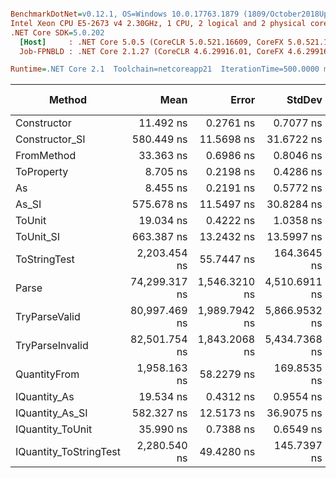 ``` ini

BenchmarkDotNet=v0.12.1, OS=Windows 10.0.17763.1879 (1809/October2018Update/Redstone5)
Intel Xeon CPU E5-2673 v4 2.30GHz, 1 CPU, 2 logical and 2 physical cores
.NET Core SDK=5.0.202
  [Host]     : .NET Core 5.0.5 (CoreCLR 5.0.521.16609, CoreFX 5.0.521.16609), X64 RyuJIT
  Job-FPNBLD : .NET Core 2.1.27 (CoreCLR 4.6.29916.01, CoreFX 4.6.29916.03), X64 RyuJIT

Runtime=.NET Core 2.1  Toolchain=netcoreapp21  IterationTime=500.0000 ms  

```
|                 Method |          Mean |         Error |        StdDev |        Median |  Gen 0 |  Gen 1 | Gen 2 | Allocated |
|----------------------- |--------------:|--------------:|--------------:|--------------:|-------:|-------:|------:|----------:|
|            Constructor |     11.492 ns |     0.2761 ns |     0.7077 ns |     11.448 ns |      - |      - |     - |         - |
|         Constructor_SI |    580.449 ns |    11.5698 ns |    31.6722 ns |    580.846 ns | 0.0259 |      - |     - |     192 B |
|             FromMethod |     33.363 ns |     0.6986 ns |     0.8046 ns |     33.450 ns |      - |      - |     - |         - |
|             ToProperty |      8.705 ns |     0.2198 ns |     0.4286 ns |      8.627 ns |      - |      - |     - |         - |
|                     As |      8.455 ns |     0.2191 ns |     0.5772 ns |      8.403 ns |      - |      - |     - |         - |
|                  As_SI |    575.678 ns |    11.5497 ns |    30.8284 ns |    574.010 ns | 0.0264 |      - |     - |     192 B |
|                 ToUnit |     19.034 ns |     0.4222 ns |     1.0358 ns |     18.928 ns |      - |      - |     - |         - |
|              ToUnit_SI |    663.387 ns |    13.2432 ns |    13.5997 ns |    664.542 ns | 0.0259 |      - |     - |     192 B |
|           ToStringTest |  2,203.454 ns |    55.7447 ns |   164.3645 ns |  2,209.238 ns | 0.1327 |      - |     - |     952 B |
|                  Parse | 74,299.317 ns | 1,546.3210 ns | 4,510.6911 ns | 74,189.586 ns | 6.5312 | 0.1451 |     - |   44816 B |
|          TryParseValid | 80,997.469 ns | 1,989.7942 ns | 5,866.9532 ns | 82,132.052 ns | 6.5174 | 0.1671 |     - |   44792 B |
|        TryParseInvalid | 82,501.754 ns | 1,843.2068 ns | 5,434.7368 ns | 81,923.548 ns | 6.3291 | 0.1862 |     - |   44392 B |
|           QuantityFrom |  1,958.163 ns |    58.2279 ns |   169.8535 ns |  1,900.000 ns |      - |      - |     - |      56 B |
|           IQuantity_As |     19.534 ns |     0.4312 ns |     0.9554 ns |     19.471 ns | 0.0037 |      - |     - |      24 B |
|        IQuantity_As_SI |    582.327 ns |    12.5173 ns |    36.9075 ns |    581.617 ns | 0.0261 |      - |     - |     192 B |
|       IQuantity_ToUnit |     35.990 ns |     0.7388 ns |     0.6549 ns |     36.147 ns | 0.0086 |      - |     - |      56 B |
| IQuantity_ToStringTest |  2,280.540 ns |    49.4280 ns |   145.7397 ns |  2,269.174 ns | 0.1343 |      - |     - |     952 B |

